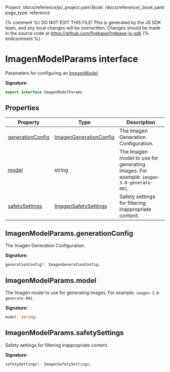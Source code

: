 Project: /docs/reference/js/_project.yaml
Book: /docs/reference/_book.yaml
page_type: reference

{% comment %}
DO NOT EDIT THIS FILE!
This is generated by the JS SDK team, and any local changes will be
overwritten. Changes should be made in the source code at
https://github.com/firebase/firebase-js-sdk
{% endcomment %}

# ImagenModelParams interface
Parameters for configuring an [ImagenModel](./vertexai.imagenmodel.md#imagenmodel_class)<!-- -->.

<b>Signature:</b>

```typescript
export interface ImagenModelParams 
```

## Properties

|  Property | Type | Description |
|  --- | --- | --- |
|  [generationConfig](./vertexai.imagenmodelparams.md#imagenmodelparamsgenerationconfig) | [ImagenGenerationConfig](./vertexai.imagengenerationconfig.md#imagengenerationconfig_interface) | The Imagen Generation Configuration. |
|  [model](./vertexai.imagenmodelparams.md#imagenmodelparamsmodel) | string | The Imagen model to use for generating images. For example: <code>imagen-3.0-generate-001</code>. |
|  [safetySettings](./vertexai.imagenmodelparams.md#imagenmodelparamssafetysettings) | [ImagenSafetySettings](./vertexai.imagensafetysettings.md#imagensafetysettings_interface) | Safety settings for filtering inappropriate content. |

## ImagenModelParams.generationConfig

The Imagen Generation Configuration.

<b>Signature:</b>

```typescript
generationConfig?: ImagenGenerationConfig;
```

## ImagenModelParams.model

The Imagen model to use for generating images. For example: `imagen-3.0-generate-001`<!-- -->.

<b>Signature:</b>

```typescript
model: string;
```

## ImagenModelParams.safetySettings

Safety settings for filtering inappropriate content.

<b>Signature:</b>

```typescript
safetySettings?: ImagenSafetySettings;
```
